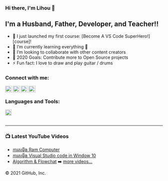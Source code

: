 ### Hi there, I'm Lihou 👋
## I'm a Husband, Father, Developer, and Teacher!!

- 🔭 I just launched my first course: [Become A VS Code SuperHero!][course]!
- 🌱 I’m currently learning everything 🤣
- 👯 I’m looking to collaborate with other content creators
- 🥅 2020 Goals: Contribute more to Open Source projects
- ⚡ Fun fact: I love to draw and play guitar / drums

### Connect with me:

[<img align="left" alt="IT BOY | YouTube" width="22px" src="https://cdn.jsdelivr.net/npm/simple-icons@v3/icons/youtube.svg" />][youtube]
[<img align="left" alt="Lihou Brak1 | Twitter" width="22px" src="https://cdn.jsdelivr.net/npm/simple-icons@v3/icons/twitter.svg" />][twitter]
[<img align="left" alt="Lihou Brak  | LinkedIn" width="22px" src="https://cdn.jsdelivr.net/npm/simple-icons@v3/icons/linkedin.svg" />][linkedin]
[<img align="left" alt="Leeminhou20 | Instagram" width="22px" src="https://cdn.jsdelivr.net/npm/simple-icons@v3/icons/instagram.svg" />][instagram]

<br />

### Languages and Tools:
<code><img height="20" src="https://camo.githubusercontent.com/d3906162b383f428da6952e9da7cf1467cd4ffda1d90283c83b559272ec977dc/68747470733a2f2f63646e2e69636f6e73636f75742e636f6d2f69636f6e2f667265652f706e672d3531322f632d70726f6772616d6d696e672d3536393536342e706e67"></code>
<br />
<br />

---

### 📺 Latest YouTube Videos

<!-- YOUTUBE:START -->
- [ការតម្លើង Ram Computer](https://www.youtube.com/watch?v=xDyZZdZhGLE&t=6s)
- [ការតម្លើង Visual Studio code in Window 10](https://www.youtube.com/watch?v=VywBpKHEmrs)
- [Algorithm & Flowchat](https://www.youtube.com/watch?v=ylAFkj-sBsc)
➡️ [more videos...](https://www.youtube.com/channel/UCNOgD5FcsMrtI48HFBLNFxg/videos)

[youtube]: https://www.youtube.com/channel/UCNOgD5FcsMrtI48HFBLNFxg
[instagram]:https://www.instagram.com/leeminhou20/
[Twitter]:https://twitter.com/LihouBrak1
[linkedin]: https://www.linkedin.com/in/lihou-brak-26b030207
© 2021 GitHub, Inc.
